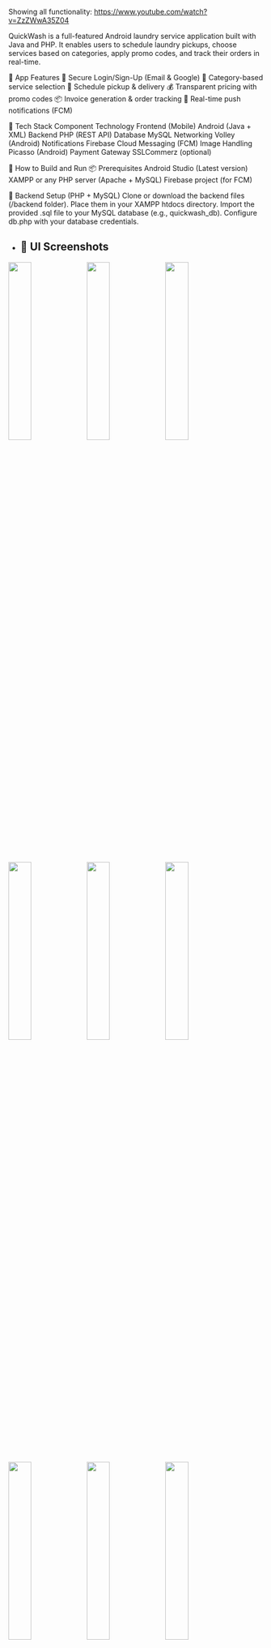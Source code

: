 Showing all functionality: https://www.youtube.com/watch?v=ZzZWwA35Z04

QuickWash is a full-featured Android laundry service application built with Java and PHP. It enables users to schedule laundry pickups, choose services based on categories, apply promo codes, and track their orders in real-time.

📱 App Features
🔐 Secure Login/Sign-Up (Email & Google)
🧺 Category-based service selection
📅 Schedule pickup & delivery
💰 Transparent pricing with promo codes
📦 Invoice generation & order tracking
🔔 Real-time push notifications (FCM)

🧰 Tech Stack
Component	Technology
Frontend (Mobile)	Android (Java + XML)
Backend	PHP (REST API)
Database	MySQL
Networking	Volley (Android)
Notifications	Firebase Cloud Messaging (FCM)
Image Handling	Picasso (Android)
Payment Gateway	SSLCommerz (optional)

🚀 How to Build and Run
📦 Prerequisites
Android Studio (Latest version)
XAMPP or any PHP server (Apache + MySQL)
Firebase project (for FCM)

🔧 Backend Setup (PHP + MySQL)
Clone or download the backend files (/backend folder).
Place them in your XAMPP htdocs directory.
Import the provided .sql file to your MySQL database (e.g., quickwash_db).
Configure db.php with your database credentials.

- ## 📸 UI Screenshots

<p float="left">
  <img src="https://github.com/user-attachments/assets/d21155ff-a2ec-42c5-8b15-111f86c06d7d" width="30%" />
  <img src="https://github.com/user-attachments/assets/a188f48d-4f9a-4baf-bc7d-96701d032d51" width="30%" />
  <img src="https://github.com/user-attachments/assets/bf063db0-e5d2-4adb-8484-747c53b59264" width="30%" />
</p>
<p float="left">
  <img src="https://github.com/user-attachments/assets/01f441e2-4500-46c9-8f9c-c5f1df13a085" width="30%" />
  <img src="https://github.com/user-attachments/assets/b12b797d-ab65-4feb-a0c1-93ad28034574" width="30%" />
  <img src="https://github.com/user-attachments/assets/3d96f9d6-6505-49d6-8cc1-97a17b2d20c7" width="30%" />
</p>
<p float="left">
  <img src="https://github.com/user-attachments/assets/d005ba06-f716-4d28-ac2b-1614ccde6792" width="30%" />
  <img src="https://github.com/user-attachments/assets/61f72094-4185-44d2-8035-30fed12da8b5" width="30%" />
  <img src="https://github.com/user-attachments/assets/82306540-f5d6-4302-a733-06a148a040cd" width="30%" />
</p>
